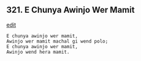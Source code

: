
## 321.  E Chunya Awinjo Wer Mamit
[edit](https://docs.google.com/document/d/1pd7zVCr4WO_rN1XUbPYYfwllmxxVOEW7/edit?mode=html)



    E chunya awinjo wer mamit,
    Awinjo wer mamit machal gi wend polo;
    E chunya awinjo wer mamit,
    Awinjo wend hera mamit.

